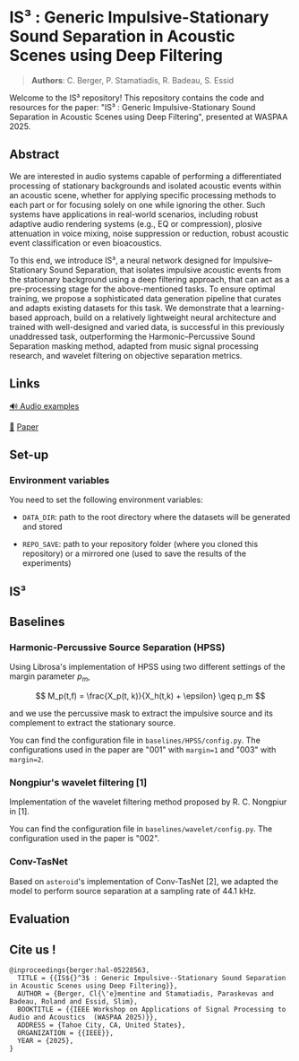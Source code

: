 # IS³ : Generic Impulsive-Stationary Sound Separation in Acoustic Scenes using Deep Filtering 

> **Authors**: C. Berger, P. Stamatiadis, R. Badeau, S. Essid 

Welcome to the IS³ repository! This repository contains the code and resources for the paper:
"IS³ : Generic Impulsive-Stationary Sound Separation in Acoustic Scenes using Deep Filtering", presented at WASPAA 2025.

## Abstract

We are interested in audio systems capable of performing a differentiated processing of stationary backgrounds and isolated acoustic events within an acoustic scene, whether for applying specific processing methods to each part or for focusing solely on one while ignoring the other. Such systems have applications in real-world scenarios, including robust adaptive audio rendering systems (e.g., EQ or compression), plosive attenuation in voice mixing, noise suppression or reduction, robust acoustic event classification or even bioacoustics.

To this end, we introduce IS³, a neural network designed for Impulsive–Stationary Sound Separation, that isolates impulsive acoustic events from the stationary background using a deep filtering approach, that can act as a pre-processing stage for the above-mentioned tasks. To ensure optimal training, we propose a sophisticated data generation pipeline that curates and adapts existing datasets for this task. We demonstrate that a learning-based approach, build on a relatively lightweight neural architecture and trained with well-designed and varied data, is successful in this previously unaddressed task, outperforming the Harmonic–Percussive Sound Separation masking method, adapted from music signal processing research, and wavelet filtering on objective separation metrics.

## Links

[:loud_sound: Audio examples](https://clementineberger.github.io/IS3/audio)

[:page_facing_up:]() [Paper](https://telecom-paris.hal.science/hal-05228563v2/) 


## Set-up


### Environment variables

You need to set the following environment variables:

- `DATA_DIR`: path to the root directory where the datasets will be generated and stored

- `REPO_SAVE`: path to your repository folder (where you cloned this repository) or a mirrored one (used to save the results of the experiments)

## IS³


## Baselines

### Harmonic-Percussive Source Separation (HPSS) 

Using Librosa's implementation of HPSS using two different settings of the margin parameter $p_m$,

$$ M_p(t,f) = \frac{X_p(t, k)}{X_h(t,k) + \epsilon} \geq p_m $$

and we use the percussive mask to extract the impulsive source and its complement to extract the stationary source.

You can find the configuration file in `baselines/HPSS/config.py`. The configurations used in the paper are "001" with `margin=1` and "003" with `margin=2`.

### Nongpiur's wavelet filtering \[1\]
Implementation of the wavelet filtering method proposed by R. C. Nongpiur in \[1\].

You can find the configuration file in `baselines/wavelet/config.py`. The configuration used in the paper is "002". 

### Conv-TasNet

Based on `asteroid`'s implementation of Conv-TasNet \[2\], we adapted the model to perform source separation at a sampling rate of 44.1 kHz.

## Evaluation


## Cite us !

```
@inproceedings{berger:hal-05228563,
  TITLE = {{IS${}^3$ : Generic Impulsive--Stationary Sound Separation in Acoustic Scenes using Deep Filtering}},
  AUTHOR = {Berger, Cl{\'e}mentine and Stamatiadis, Paraskevas and Badeau, Roland and Essid, Slim},
  BOOKTITLE = {{IEEE Workshop on Applications of Signal Processing to Audio and Acoustics  (WASPAA 2025)}},
  ADDRESS = {Tahoe City, CA, United States},
  ORGANIZATION = {{IEEE}},
  YEAR = {2025},
}
```
